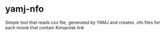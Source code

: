 # yamj-nfo
Simple tool that reads csv file, generated by YAMJ and creates .nfo files for each movie that contain Kinopoisk link

